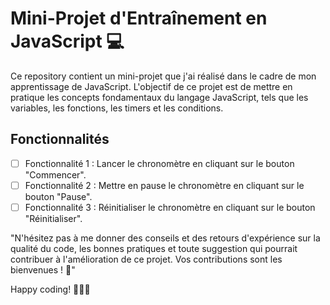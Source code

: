 # Mini-Projet d'Entraînement en JavaScript 💻

Ce repository contient un mini-projet que j'ai réalisé dans le cadre de mon apprentissage de JavaScript. L'objectif de ce projet est de mettre en pratique les concepts fondamentaux du langage JavaScript, tels que les variables, les fonctions, les timers et les conditions.

## Fonctionnalités
- [ ] Fonctionnalité 1 : Lancer le chronomètre en cliquant sur le bouton "Commencer".
- [ ] Fonctionnalité 2 : Mettre en pause le chronomètre en cliquant sur le bouton "Pause".
- [ ] Fonctionnalité 3 : Réinitialiser le chronomètre en cliquant sur le bouton "Réinitialiser".

"N'hésitez pas à me donner des conseils et des retours d'expérience sur la qualité du code, les bonnes pratiques et toute suggestion qui pourrait contribuer à l'amélioration de ce projet. Vos contributions sont les bienvenues ! 🙏"

Happy coding! 👨‍💻🚀
